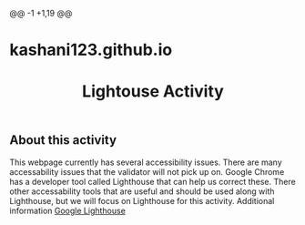 @@ -1 +1,19 @@
# kashani123.github.io
<!DOCTYPE html lang= "en">
<html>
<head>
<title>Lighthouse Activity</title>
<style>
body{background-color:light gray}
</style>
</head>
<body>
<header>
<h1>Lightouse Activity</h1>
</header>
<main>
<h2>About this activity</h2>
<p>This webpage currently has several accessibility issues. There are many accessability issues that the validator will not pick up on. Google Chrome has a developer tool called Lighthouse that can help us correct these. There other accessability tools that are useful and should be used along with Lighthouse, but we will focus on Lighthouse for this activity. Additional information <a href="https://developers.google.com/web/tools/lighthouse/?utm_source=devtools">Google Lighthouse</a></p>
</main>

</body>
</html>
